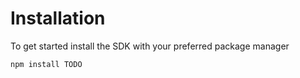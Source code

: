 # Installation

To get started install the SDK with your preferred package manager
```bash npm2yarn
npm install TODO
```